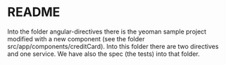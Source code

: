 README
======

Into the folder angular-directives there is the yeoman sample project modified with a new component (see the folder src/app/components/creditCard). 
Into this folder there are two directives and one service. 
We have also the spec (the tests) into that folder.
